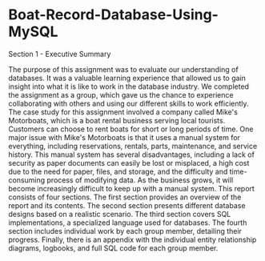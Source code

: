# Boat-Record-Database-Using-MySQL
Section 1 - Executive Summary 

The purpose of this assignment was to evaluate our understanding of databases. It was a valuable learning experience that allowed us to gain insight into what it is like to work in the database industry. We completed the assignment as a group, which gave us the chance to experience collaborating with others and using our different skills to work efficiently.
The case study for this assignment involved a company called Mike's Motorboats, which is a boat rental business serving local tourists. Customers can choose to rent boats for short or long periods of time. One major issue with Mike's Motorboats is that it uses a manual system for everything, including reservations, rentals, parts, maintenance, and service history. This manual system has several disadvantages, including a lack of security as paper documents can easily be lost or misplaced, a high cost due to the need for paper, files, and storage, and the difficulty and time-consuming process of modifying data. As the business grows, it will become increasingly difficult to keep up with a manual system.
This report consists of four sections. The first section provides an overview of the report and its contents. The second section presents different database designs based on a realistic scenario. The third section covers SQL implementations, a specialized language used for databases. The fourth section includes individual work by each group member, detailing their progress. Finally, there is an appendix with the individual entity relationship diagrams, logbooks, and full SQL code for each group member.
 


